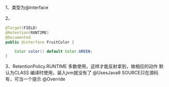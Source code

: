 1、类型为@interface

2、
```java
@Target(FIELD)
@Retention(RUNTIME)
@Documented
public @interface FruitColor {

	Color color() default Color.GREEN;
}
```

3、RetentionPolicy.RUNTIME 多数使用，这样才能反射拿到，做相应的动作
默认为CLASS 编译时使用，装入jvm就没有了 @UsesJava8
SOURCE只在源码有，可当一个提示 @Override
